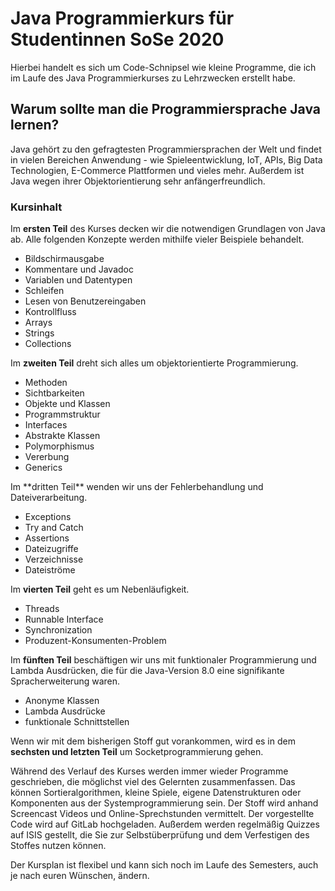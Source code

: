 # Java Programmierkurs für Studentinnen SoSe 2020 
 
Hierbei handelt es sich um Code-Schnipsel wie kleine Programme, die ich im Laufe des Java Programmierkurses zu Lehrzwecken erstellt habe. 
 
## Warum sollte man die Programmiersprache Java lernen? 
Java gehört zu den gefragtesten Programmiersprachen der Welt und findet in vielen Bereichen Anwendung - wie Spieleentwicklung, IoT, APIs, Big Data Technologien, E-Commerce Plattformen und vieles mehr. Außerdem ist Java wegen ihrer Objektorientierung sehr anfängerfreundlich.  

### Kursinhalt 
Im **ersten Teil** des Kurses decken wir die notwendigen Grundlagen von Java ab. 
Alle folgenden Konzepte werden mithilfe vieler Beispiele behandelt.
<ul>
<li>Bildschirmausgabe</li>
<li>Kommentare und Javadoc</li>
<li>Variablen und Datentypen</li>
<li>Schleifen</li>
<li>Lesen von Benutzereingaben</li>
<li>Kontrollfluss</li>
<li>Arrays</li>
<li>Strings</li>
<li>Collections</li>
</ul>

Im **zweiten Teil** dreht sich alles um objektorientierte Programmierung.
<ul>
<li>Methoden</li>
<li>Sichtbarkeiten</li>
<li>Objekte und Klassen</li>
<li>Programmstruktur</li>
<li>Interfaces</li>
<li>Abstrakte Klassen</li>
<li>Polymorphismus</li>
<li>Vererbung</li>
<li>Generics</li>
</ul>
Im **dritten Teil** wenden wir uns der Fehlerbehandlung und Dateiverarbeitung. 
<ul>
<li>Exceptions</li>
<li>Try and Catch</li>
<li>Assertions</li>
<li>Dateizugriffe</li>
<li>Verzeichnisse</li>
<li>Dateiströme</li>
 </ul>
 
Im **vierten Teil** geht es um Nebenläufigkeit. 
<ul>
<li>Threads</li>
<li>Runnable Interface</li>
<li>Synchronization</li>
<li>Produzent-Konsumenten-Problem</li>
 </ul>
 
Im **fünften Teil** beschäftigen wir uns mit funktionaler Programmierung und Lambda Ausdrücken, die für die Java-Version 8.0 eine signifikante Spracherweiterung waren. 
<ul>
<li>Anonyme Klassen</li>
<li>Lambda Ausdrücke</li>
<li>funktionale Schnittstellen</li>
 </ul>

Wenn wir mit dem bisherigen Stoff gut vorankommen, wird es in dem **sechsten und letzten Teil** um Socketprogrammierung gehen.   

Während des Verlauf des Kurses werden immer wieder Programme geschrieben, die möglichst viel des Gelernten zusammenfassen. Das können Sortieralgorithmen, kleine Spiele, eigene Datenstrukturen oder Komponenten aus der Systemprogrammierung sein. Der Stoff wird anhand Screencast Videos und Online-Sprechstunden vermittelt. Der vorgestellte Code wird auf GitLab hochgeladen. Außerdem werden regelmäßig Quizzes auf ISIS gestellt, die Sie zur Selbstüberprüfung und dem Verfestigen des Stoffes nutzen können. 
 
Der Kursplan ist flexibel und kann sich noch im Laufe des Semesters, auch je nach euren Wünschen, ändern. 


